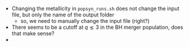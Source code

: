 - Changing the metallicity in `popsyn_runs.sh` does not change the input file, 
  but only the name of the output folder
  - so, we need to manually change the input file (right?)
- There seems to be a cutoff at $q \lesssim 3$ in the BH merger population, does 
  that make sense?
- 